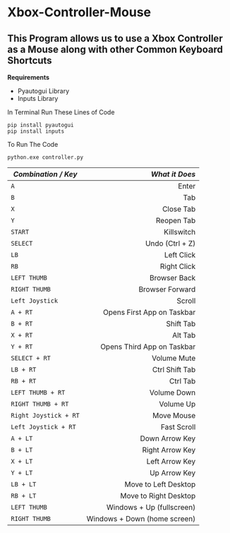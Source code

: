 ﻿# Xbox-Controller-Mouse
 ## This Program allows us to use a Xbox Controller as a Mouse along with other Common Keyboard Shortcuts
 
 **Requirements**
 - Pyautogui Library
 - Inputs Library
 
 In Terminal Run These Lines of Code 
 ```
 pip install pyautogui
 pip install inputs
 ```
 
 To Run The Code
 ```
 python.exe controller.py
 ```
 
| *Combination / Key* | *What it Does* |
| ------------------- | -------------: |
| `A` | Enter | 
| `B` | Tab | 
| `X` | Close Tab | 
| `Y` | Reopen Tab | 
| `START` | Killswitch | 
| `SELECT` | Undo (Ctrl + Z) | 
| `LB` | Left Click | 
| `RB` | Right Click |  
| `LEFT THUMB` | Browser Back | 
| `RIGHT THUMB` | Browser Forward | 
| `Left Joystick` | Scroll |
| `A + RT` | Opens First App on Taskbar | 
| `B + RT` | Shift Tab | 
| `X + RT` | Alt Tab | 
| `Y + RT` | Opens Third App on Taskbar | 
| `SELECT + RT` | Volume Mute | 
| `LB + RT` | Ctrl Shift Tab | 
| `RB + RT` | Ctrl Tab |  
| `LEFT THUMB + RT` | Volume Down | 
| `RIGHT THUMB + RT` | Volume Up | 
| `Right Joystick + RT` | Move Mouse|
| `Left Joystick + RT` | Fast Scroll |
| `A + LT` | Down Arrow Key | 
| `B + LT` | Right Arrow Key | 
| `X + LT` | Left Arrow Key | 
| `Y + LT` | Up Arrow Key | 
| `LB + LT` | Move to Left Desktop | 
| `RB + LT` | Move to Right Desktop | 
| `LEFT THUMB` | Windows + Up (fullscreen) | 
| `RIGHT THUMB` | Windows + Down (home screen)| 
